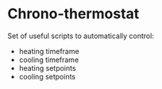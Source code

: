 # Chrono-thermostat

Set of useful scripts to automatically control:
* heating timeframe
* cooling timeframe
* heating setpoints
* cooling setpoints
